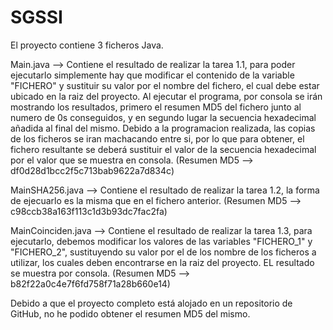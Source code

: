 # SGSSI

El proyecto contiene 3 ficheros Java.

Main.java --> Contiene el resultado de realizar la tarea 1.1, para poder ejecutarlo simplemente hay que modificar
el contenido de la variable "FICHERO" y sustituir su valor por el nombre del fichero, el cual debe estar ubicado en
la raiz del proyecto. Al ejecutar el programa, por consola se irán mostrando los resultados, primero el resumen MD5
del fichero junto al numero de 0s conseguidos, y en segundo lugar la secuencia hexadecimal añadida al final del mismo.
Debido a la programacion realizada, las copias de los ficheros se iran machacando entre si, por lo que para obtener,
el fichero resultante se deberá sustituir el valor de la secuencia hexadecimal por el valor que se muestra en consola.
(Resumen MD5 --> df0d28d1bcc2f5c713bab9622a7d834c)

MainSHA256.java --> Contiene el resultado de realizar la tarea 1.2, la forma de ejecuarlo es la misma que en el fichero
anterior. (Resumen MD5 --> c98ccb38a163f113c1d3b93dc7fac2fa)

MainCoinciden.java --> Contiene el resultado de realizar la tarea 1.3, para ejecutarlo, debemos modificar los valores
de las variables "FICHERO_1" y "FICHERO_2", sustituyendo su valor por el de los nombre de los ficheros a utilizar,
los cuales deben encontrarse en la raiz del proyecto. EL resultado se muestra por consola.
(Resumen MD5 --> b82f22a0c4e7f6fd758f71a28b660e14)

Debido a que el proyecto completo está alojado en un repositorio de GitHub, no he podido obtener el resumen MD5 del mismo.